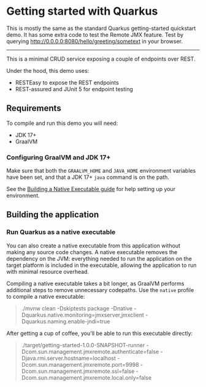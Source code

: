 # Getting started with Quarkus


This is mostly the same as the standard Quarkus getting-started quickstart demo. It has some extra code to test the Remote JMX feature. Test by querying http://0.0.0.0:8080/hello/greeting/sometext in your browser.

----


This is a minimal CRUD service exposing a couple of endpoints over REST.

Under the hood, this demo uses:

- RESTEasy to expose the REST endpoints
- REST-assured and JUnit 5 for endpoint testing

## Requirements

To compile and run this demo you will need:

- JDK 17+
- GraalVM

### Configuring GraalVM and JDK 17+

Make sure that both the `GRAALVM_HOME` and `JAVA_HOME` environment variables have
been set, and that a JDK 17+ `java` command is on the path.

See the [Building a Native Executable guide](https://quarkus.io/guides/building-native-image-guide)
for help setting up your environment.

## Building the application



### Run Quarkus as a native executable

You can also create a native executable from this application without making any
source code changes. A native executable removes the dependency on the JVM:
everything needed to run the application on the target platform is included in
the executable, allowing the application to run with minimal resource overhead.

Compiling a native executable takes a bit longer, as GraalVM performs additional
steps to remove unnecessary codepaths. Use the  `native` profile to compile a
native executable:

> ./mvnw clean -Dskiptests  package -Dnative  -Dquarkus.native.monitoring=jmxserver,jmxclient -Dquarkus.naming.enable-jndi=true


After getting a cup of coffee, you'll be able to run this executable directly:

> ./target/getting-started-1.0.0-SNAPSHOT-runner -Dcom.sun.management.jmxremote.authenticate=false -Djava.rmi.server.hostname=localhost -Dcom.sun.management.jmxremote.port=9998 -Dcom.sun.management.jmxremote.ssl=false -Dcom.sun.management.jmxremote.local.only=false


